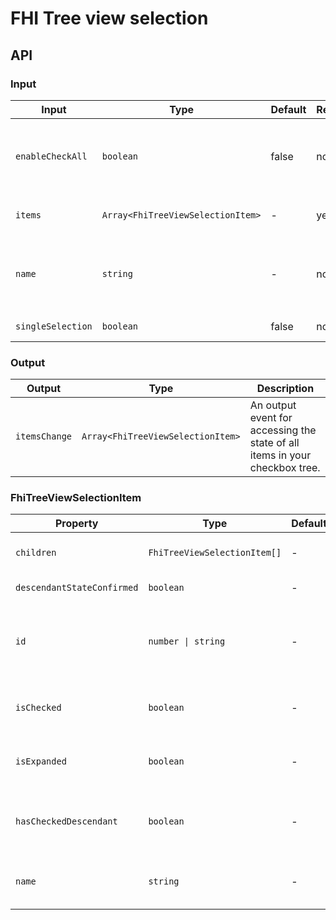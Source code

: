 # FHI Tree view selection

## API

### Input

| Input             | Type                               | Default | Required | Description |
| ----------------- | ---------------------------------- | ------- | -------- | ----------- |
| `enableCheckAll`  | `boolean`                          | false   | no       | Trigger to select/deselect all siblings, only if `singleSelection === false`. |
| `items`           | `Array<FhiTreeViewSelectionItem>`  | -       | yes      | Array of all items in selection tree. |
| `name`            | `string`                           | -       | no/yes   | Naming the radio button group. Required if `singleSelection === true`. |
| `singleSelection` | `boolean`                          | false   | no       | Radio buttons or checkboxes. |

### Output

| Output        | Type                              | Description |
| ------------- | --------------------------------- | ----------- |
| `itemsChange` | `Array<FhiTreeViewSelectionItem>` | An output event for accessing the state of all items in your checkbox tree. |

### FhiTreeViewSelectionItem

| Property                   | Type                         | Default | Required | Description |
| -------------------------- | ---------------------------- | ------- | -------- | ----------- |
| `children`                 | `FhiTreeViewSelectionItem[]` | -       | no       | Recursively add items to the tree. |
| `descendantStateConfirmed` | `boolean`                    | -       | no       | Only for internal use. |
| `id`                       | `number \| string`           | -       | no       | Custom id's. Id's are added automatically if not set in item. |
| `isChecked`                | `boolean`                    | -       | no       | Whether the item is checked or not. |
| `isExpanded`               | `boolean`                    | -       | no       | Whether the item is expanded or not. |
| `hasCheckedDescendant`     | `boolean`                    | -       | no       | Whether the item has checked descendant or not. |
| `name`                     | `string`                     | -       | yes      | Used as value in the form check label. |
